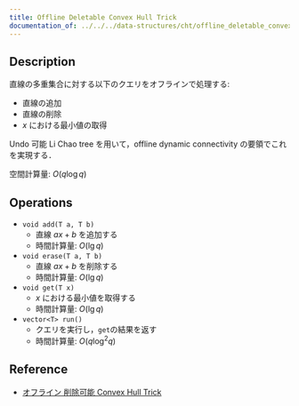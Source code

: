 ```yaml
---
title: Offline Deletable Convex Hull Trick
documentation_of: ../../../data-structures/cht/offline_deletable_convex_hull_trick.cpp
---
```


## Description

直線の多重集合に対する以下のクエリをオフラインで処理する:
- 直線の追加
- 直線の削除
- $x$ における最小値の取得

Undo 可能 Li Chao tree を用いて，offline dynamic connectivity の要領でこれを実現する．

空間計算量: $O(q\log q)$

## Operations

- `void add(T a, T b)`
    - 直線 $ax + b$ を追加する
    - 時間計算量: $O(\lg q)$
- `void erase(T a, T b)`
    - 直線 $ax + b$ を削除する
    - 時間計算量: $O(\lg q)$
- `void get(T x)`
    - $x$ における最小値を取得する
    - 時間計算量: $O(\lg q)$
- `vector<T> run()`
    - クエリを実行し，`get`の結果を返す
    - 時間計算量: $O(q\log^2 q)$

## Reference

- [オフライン 削除可能 Convex Hull Trick](https://mugen1337.github.io/procon/DataStructure/DeletableLiChaoTreeOffline.cpp)